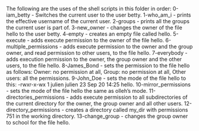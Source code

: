 The following are the uses of the shell scripts in this folder in order:
0-iam_betty - Switches the current user to the user betty.
1-who_am_i -  prints the effective username of the current user.
2-groups - prints all the groups the current user is part of.
3-new_owner - changes the owner of the file hello to the user betty.
4-empty - creates an empty file called hello.
5-execute - adds execute permission to the owner of the file hello.
6-multiple_permissions -  adds execute permission to the owner and the group owner, and read permission to other users, to the file hello.
7-everybody -  adds execution permission to the owner, the group owner and the other users, to the file hello.
8-James_Bond - sets the permission to the file hello as follows: Owner: no permission at all, Group: no permission at all, Other users: all the permissions.
9-John_Doe - sets the mode of the file hello to this: -rwxr-x-wx 1 julien julien 23 Sep 20 14:25 hello.
10-mirror_permissions - sets the mode of the file hello the same as olleh’s mode.
11-directories_permissions - adds execute permission to all subdirectories of the current directory for the owner, the group owner and all other users.
12-directory_permissions -  creates a directory called my_dir with permissions 751 in the working directory.
13-change_group - changes the group owner to school for the file hello.
